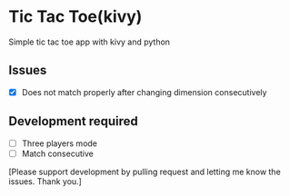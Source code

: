 # Tic Tac Toe(kivy)

Simple tic tac toe app with kivy and python

## Issues
- [x] Does not match properly after changing dimension consecutively

## Development required 
- [ ] Three players mode
- [ ] Match consecutive

[Please support development by pulling request and letting me know the issues. Thank you.]
